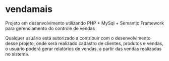 # vendamais
Projeto em desenvolvimento utilizando PHP + MySql + Semantic Framework para gerenciamento do controle de vendas

Qualquer usuário está autorizado a contribuir com o desenvolvimento desse projeto, onde será realizado cadastro de clientes,
produtos e vendas, o usuário poderá gerar relatórios de vendas, a partir das vendas realizadas no sistema.
